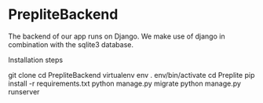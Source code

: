# PrepliteBackend

The backend of our app runs on Django. We make use of django in combination with the sqlite3 database.

Installation steps

git clone <url>
cd PrepliteBackend
virtualenv env
. env/bin/activate
cd Preplite
pip install -r requirements.txt
python manage.py migrate
python manage.py runserver
